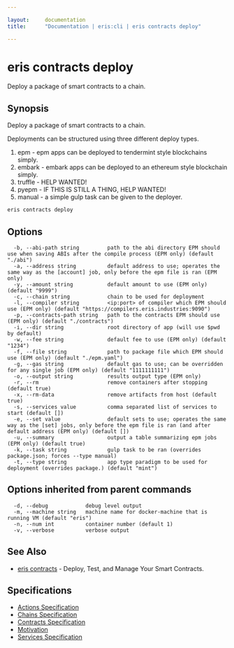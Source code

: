 ```yaml
---

layout:     documentation
title:      "Documentation | eris:cli | eris contracts deploy"

---
```


# eris contracts deploy

Deploy a package of smart contracts to a chain.

## Synopsis

Deploy a package of smart contracts to a chain.

Deployments can be structured using three different
deploy types.

1. epm - epm apps can be deployed to tendermint style blockchains simply.
2. embark - embark apps can be deployed to an ethereum style blockchain simply.
3. truffle - HELP WANTED!
4. pyepm - IF THIS IS STILL A THING, HELP WANTED!
5. manual - a simple gulp task can be given to the deployer.

```bash
eris contracts deploy
```

## Options

```
  -b, --abi-path string         path to the abi directory EPM should use when saving ABIs after the compile process (EPM only) (default "./abi")
  -a, --address string          default address to use; operates the same way as the [account] job, only before the epm file is ran (EPM only)
  -y, --amount string           default amount to use (EPM only) (default "9999")
  -c, --chain string            chain to be used for deployment
  -l, --compiler string         <ip:port> of compiler which EPM should use (EPM only) (default "https://compilers.eris.industries:9090")
  -p, --contracts-path string   path to the contracts EPM should use (EPM only) (default "./contracts")
  -i, --dir string              root directory of app (will use $pwd by default)
  -w, --fee string              default fee to use (EPM only) (default "1234")
  -f, --file string             path to package file which EPM should use (EPM only) (default "./epm.yaml")
  -g, --gas string              default gas to use; can be overridden for any single job (EPM only) (default "1111111111")
  -o, --output string           results output type (EPM only)
  -r, --rm                      remove containers after stopping (default true)
  -x, --rm-data                 remove artifacts from host (default true)
  -s, --services value          comma separated list of services to start (default [])
  -e, --set value               default sets to use; operates the same way as the [set] jobs, only before the epm file is ran (and after default address (EPM only) (default [])
  -u, --summary                 output a table summarizing epm jobs (EPM only) (default true)
  -k, --task string             gulp task to be ran (overrides package.json; forces --type manual)
  -t, --type string             app type paradigm to be used for deployment (overrides package.) (default "mint")
```

## Options inherited from parent commands

```
  -d, --debug            debug level output
  -m, --machine string   machine name for docker-machine that is running VM (default "eris")
  -n, --num int          container number (default 1)
  -v, --verbose          verbose output
```

## See Also

* [eris contracts](https://docs.erisindustries.com/documentation/eris-cli/0.11.0/eris_contracts/)	 - Deploy, Test, and Manage Your Smart Contracts.

## Specifications

* [Actions Specification](https://docs.erisindustries.com/documentation/eris-cli/0.11.0/actions_specification/)
* [Chains Specification](https://docs.erisindustries.com/documentation/eris-cli/0.11.0/chains_specification/)
* [Contracts Specification](https://docs.erisindustries.com/documentation/eris-cli/0.11.0/contracts_specification/)
* [Motivation](https://docs.erisindustries.com/documentation/eris-cli/0.11.0/motivation/)
* [Services Specification](https://docs.erisindustries.com/documentation/eris-cli/0.11.0/services_specification/)

